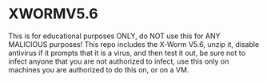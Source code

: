 # XWORMV5.6
This is for educational purposes ONLY, do NOT use this for ANY MALICIOUS purposes!
This repo includes the X-Worm V5.6, unzip it, disable antivirus if it prompts that it is a virus, and then test it out, be sure not to infect anyone that you are not authorized to infect, use this only on machines you are authorized to do this on, or on a VM.
